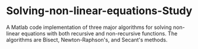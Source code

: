# Solving-non-linear-equations-Study

A Matlab code implementation of three major algorithms for solving non-linear equations with both recursive and non-recursive functions. 
The algorithms are Bisect, Newton-Raphson's, and Secant's methods.
